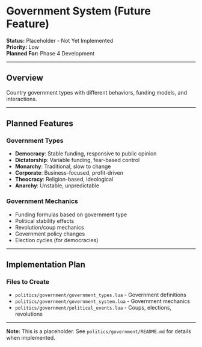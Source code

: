 # Government System (Future Feature)

**Status:** Placeholder - Not Yet Implemented  
**Priority:** Low  
**Planned For:** Phase 4 Development

---

## Overview

Country government types with different behaviors, funding models, and interactions.

---

## Planned Features

### Government Types
- **Democracy**: Stable funding, responsive to public opinion
- **Dictatorship**: Variable funding, fear-based control
- **Monarchy**: Traditional, slow to change
- **Corporate**: Business-focused, profit-driven
- **Theocracy**: Religion-based, ideological
- **Anarchy**: Unstable, unpredictable

### Government Mechanics
- Funding formulas based on government type
- Political stability effects
- Revolution/coup mechanics
- Government policy changes
- Election cycles (for democracies)

---

## Implementation Plan

### Files to Create
- `politics/government/government_types.lua` - Government definitions
- `politics/government/government_system.lua` - Government mechanics
- `politics/government/political_events.lua` - Coups, elections, revolutions

---

**Note:** This is a placeholder. See `politics/government/README.md` for details when implemented.
